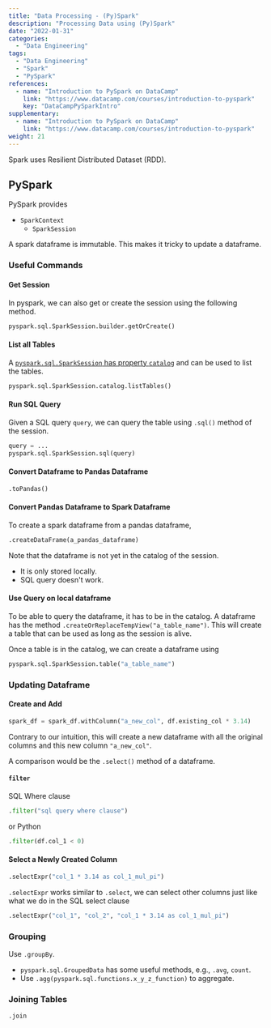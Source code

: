 ```yaml
---
title: "Data Processing - (Py)Spark"
description: "Processing Data using (Py)Spark"
date: "2022-01-31"
categories:
  - "Data Engineering"
tags:
  - "Data Engineering"
  - "Spark"
  - "PySpark"
references:
  - name: "Introduction to PySpark on DataCamp"
    link: "https://www.datacamp.com/courses/introduction-to-pyspark"
    key: "DataCampPySparkIntro"
supplementary:
  - name: "Introduction to PySpark on DataCamp"
    link: "https://www.datacamp.com/courses/introduction-to-pyspark"
weight: 21
---
```


Spark uses Resilient Distributed Dataset (RDD).

## PySpark

PySpark provides

- `SparkContext`
  - `SparkSession`


A spark dataframe is immutable. This makes it tricky to update a dataframe.


### Useful Commands

#### Get Session

In pyspark, we can also get or create the session using the following method.

```python
pyspark.sql.SparkSession.builder.getOrCreate()
```

#### List all Tables

A [`pyspark.sql.SparkSession` has property `catalog`](https://spark.apache.org/docs/latest/api/python/reference/api/pyspark.sql.SparkSession.catalog.html#pyspark.sql.SparkSession.catalog) and can be used to list the tables.

```python
pyspark.sql.SparkSession.catalog.listTables()
```

#### Run SQL Query

Given a SQL query `query`, we can query the table using `.sql()` method of the session.

```python
query = ...
pyspark.sql.SparkSession.sql(query)
```


#### Convert Dataframe to Pandas Dataframe


```python
.toPandas()
```


#### Convert Pandas Dataframe to Spark Dataframe

To create a spark dataframe from a pandas dataframe,

```python
.createDataFrame(a_pandas_dataframe)
```

Note that the dataframe is not yet in the catalog of the session.
- It is only stored locally.
- SQL query doesn't work.


#### Use Query on local dataframe

To be able to query the dataframe, it has to be in the catalog. A dataframe has the method `.createOrReplaceTempView("a_table_name")`. This will create a table that can be used as long as the session is alive.

Once a table is in the catalog, we can create a dataframe using

```python
pyspark.sql.SparkSession.table("a_table_name")
```


### Updating Dataframe


#### Create and Add


```python
spark_df = spark_df.withColumn("a_new_col", df.existing_col * 3.14)
```

Contrary to our intuition, this will create a new dataframe with all the original columns and this new column `"a_new_col"`.

A comparison would be the `.select()` method of a dataframe.


#### `filter`

SQL Where clause

```python
.filter("sql query where clause")
```

or Python

```python
.filter(df.col_1 < 0)
```

#### Select a Newly Created Column


```python
.selectExpr("col_1 * 3.14 as col_1_mul_pi")
```

`.selectExpr` works similar to `.select`, we can select other columns just like what we do in the SQL select clause

```python
.selectExpr("col_1", "col_2", "col_1 * 3.14 as col_1_mul_pi")
```


### Grouping

Use `.groupBy`.

- `pyspark.sql.GroupedData` has some useful methods, e.g., `.avg`, `count`.
- Use `.agg(pyspark.sql.functions.x_y_z_function)` to aggregate.

### Joining Tables

`.join`